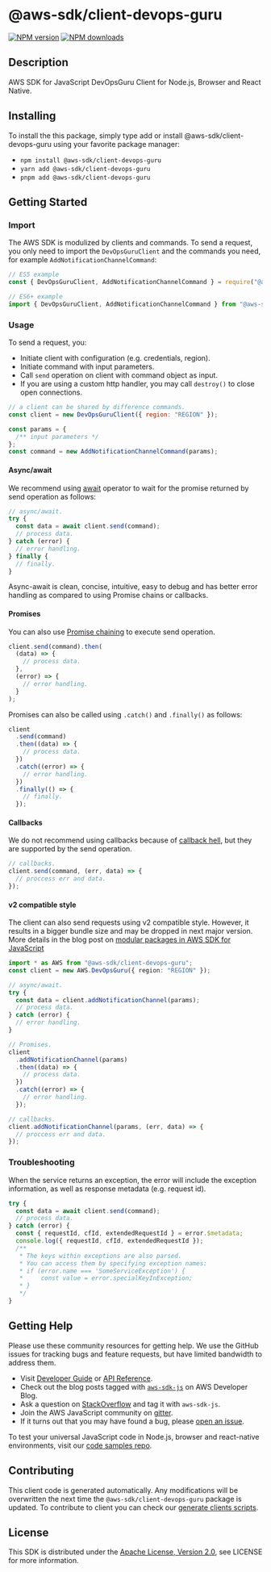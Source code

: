 # @aws-sdk/client-devops-guru

[![NPM version](https://img.shields.io/npm/v/@aws-sdk/client-devops-guru/latest.svg)](https://www.npmjs.com/package/@aws-sdk/client-devops-guru)
[![NPM downloads](https://img.shields.io/npm/dm/@aws-sdk/client-devops-guru.svg)](https://www.npmjs.com/package/@aws-sdk/client-devops-guru)

## Description

AWS SDK for JavaScript DevOpsGuru Client for Node.js, Browser and React Native.

## Installing

To install the this package, simply type add or install @aws-sdk/client-devops-guru
using your favorite package manager:

- `npm install @aws-sdk/client-devops-guru`
- `yarn add @aws-sdk/client-devops-guru`
- `pnpm add @aws-sdk/client-devops-guru`

## Getting Started

### Import

The AWS SDK is modulized by clients and commands.
To send a request, you only need to import the `DevOpsGuruClient` and
the commands you need, for example `AddNotificationChannelCommand`:

```js
// ES5 example
const { DevOpsGuruClient, AddNotificationChannelCommand } = require("@aws-sdk/client-devops-guru");
```

```ts
// ES6+ example
import { DevOpsGuruClient, AddNotificationChannelCommand } from "@aws-sdk/client-devops-guru";
```

### Usage

To send a request, you:

- Initiate client with configuration (e.g. credentials, region).
- Initiate command with input parameters.
- Call `send` operation on client with command object as input.
- If you are using a custom http handler, you may call `destroy()` to close open connections.

```js
// a client can be shared by difference commands.
const client = new DevOpsGuruClient({ region: "REGION" });

const params = {
  /** input parameters */
};
const command = new AddNotificationChannelCommand(params);
```

#### Async/await

We recommend using [await](https://developer.mozilla.org/en-US/docs/Web/JavaScript/Reference/Operators/await)
operator to wait for the promise returned by send operation as follows:

```js
// async/await.
try {
  const data = await client.send(command);
  // process data.
} catch (error) {
  // error handling.
} finally {
  // finally.
}
```

Async-await is clean, concise, intuitive, easy to debug and has better error handling
as compared to using Promise chains or callbacks.

#### Promises

You can also use [Promise chaining](https://developer.mozilla.org/en-US/docs/Web/JavaScript/Guide/Using_promises#chaining)
to execute send operation.

```js
client.send(command).then(
  (data) => {
    // process data.
  },
  (error) => {
    // error handling.
  }
);
```

Promises can also be called using `.catch()` and `.finally()` as follows:

```js
client
  .send(command)
  .then((data) => {
    // process data.
  })
  .catch((error) => {
    // error handling.
  })
  .finally(() => {
    // finally.
  });
```

#### Callbacks

We do not recommend using callbacks because of [callback hell](http://callbackhell.com/),
but they are supported by the send operation.

```js
// callbacks.
client.send(command, (err, data) => {
  // proccess err and data.
});
```

#### v2 compatible style

The client can also send requests using v2 compatible style.
However, it results in a bigger bundle size and may be dropped in next major version. More details in the blog post
on [modular packages in AWS SDK for JavaScript](https://aws.amazon.com/blogs/developer/modular-packages-in-aws-sdk-for-javascript/)

```ts
import * as AWS from "@aws-sdk/client-devops-guru";
const client = new AWS.DevOpsGuru({ region: "REGION" });

// async/await.
try {
  const data = client.addNotificationChannel(params);
  // process data.
} catch (error) {
  // error handling.
}

// Promises.
client
  .addNotificationChannel(params)
  .then((data) => {
    // process data.
  })
  .catch((error) => {
    // error handling.
  });

// callbacks.
client.addNotificationChannel(params, (err, data) => {
  // proccess err and data.
});
```

### Troubleshooting

When the service returns an exception, the error will include the exception information,
as well as response metadata (e.g. request id).

```js
try {
  const data = await client.send(command);
  // process data.
} catch (error) {
  const { requestId, cfId, extendedRequestId } = error.$metadata;
  console.log({ requestId, cfId, extendedRequestId });
  /**
   * The keys within exceptions are also parsed.
   * You can access them by specifying exception names:
   * if (error.name === 'SomeServiceException') {
   *     const value = error.specialKeyInException;
   * }
   */
}
```

## Getting Help

Please use these community resources for getting help.
We use the GitHub issues for tracking bugs and feature requests, but have limited bandwidth to address them.

- Visit [Developer Guide](https://docs.aws.amazon.com/sdk-for-javascript/v3/developer-guide/welcome.html)
  or [API Reference](https://docs.aws.amazon.com/AWSJavaScriptSDK/v3/latest/index.html).
- Check out the blog posts tagged with [`aws-sdk-js`](https://aws.amazon.com/blogs/developer/tag/aws-sdk-js/)
  on AWS Developer Blog.
- Ask a question on [StackOverflow](https://stackoverflow.com/questions/tagged/aws-sdk-js) and tag it with `aws-sdk-js`.
- Join the AWS JavaScript community on [gitter](https://gitter.im/aws/aws-sdk-js-v3).
- If it turns out that you may have found a bug, please [open an issue](https://github.com/aws/aws-sdk-js-v3/issues/new/choose).

To test your universal JavaScript code in Node.js, browser and react-native environments,
visit our [code samples repo](https://github.com/aws-samples/aws-sdk-js-tests).

## Contributing

This client code is generated automatically. Any modifications will be overwritten the next time the `@aws-sdk/client-devops-guru` package is updated.
To contribute to client you can check our [generate clients scripts](https://github.com/aws/aws-sdk-js-v3/tree/main/scripts/generate-clients).

## License

This SDK is distributed under the
[Apache License, Version 2.0](http://www.apache.org/licenses/LICENSE-2.0),
see LICENSE for more information.
